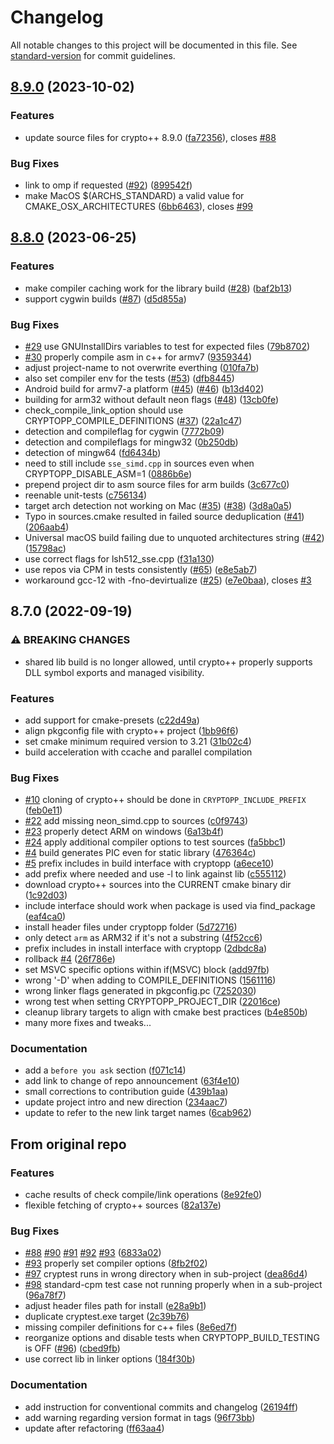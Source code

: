 # Changelog

All notable changes to this project will be documented in this file. See [standard-version](https://github.com/conventional-changelog/standard-version) for commit guidelines.

## [8.9.0](http://github.com/abdes/asap/compare/v8.8.0...v8.9.0) (2023-10-02)

### Features

- update source files for crypto++ 8.9.0 ([fa72356](http://github.com/abdes/asap/commit/fa72356c0b89b7346292f2e914ee45bbc742d503)), closes [#88](http://github.com/abdes/asap/issues/88)

### Bug Fixes

- link to omp if requested ([#92](http://github.com/abdes/asap/issues/92)) ([899542f](http://github.com/abdes/asap/commit/899542f1f7f0e55cfa1f41cfb3e9aa9dc157eace))
- make MacOS $(ARCHS_STANDARD) a valid value for CMAKE_OSX_ARCHITECTURES ([6bb6463](http://github.com/abdes/asap/commit/6bb64630c563937e4263b721755c724c0e1ba6e1)), closes [#99](http://github.com/abdes/asap/issues/99)

## [8.8.0](http://github.com/abdes/asap/compare/v8.7.0...v8.8.0) (2023-06-25)

### Features

- make compiler caching work for the library build ([#28](http://github.com/abdes/asap/issues/28)) ([baf2b13](http://github.com/abdes/asap/commit/baf2b132f78f0cdb3e5cf28e15e98d877ceb76e5))
- support cygwin builds ([#87](http://github.com/abdes/asap/issues/87)) ([d5d855a](http://github.com/abdes/asap/commit/d5d855a4f216ac251592cab16b7084877b4402d0))

### Bug Fixes

- [#29](http://github.com/abdes/asap/issues/29) use GNUInstallDirs variables to test for expected files ([79b8702](http://github.com/abdes/asap/commit/79b870277f20ff9ac29cedd4336a9ed37a1119ce))
- [#30](http://github.com/abdes/asap/issues/30) properly compile asm in c++ for armv7 ([9359344](http://github.com/abdes/asap/commit/93593446b3d01b9ee082f6f7065f0f3ec089146e))
- adjust project-name to not overwrite everthing ([010fa7b](http://github.com/abdes/asap/commit/010fa7b7a73065f8d3e94b8b7993277659c3f058))
- also set compiler env for the tests ([#53](http://github.com/abdes/asap/issues/53)) ([dfb8445](http://github.com/abdes/asap/commit/dfb844567a15415c784b89f12153f7bafc42566c))
- Android build for armv7-a platform ([#45](http://github.com/abdes/asap/issues/45)) ([#46](http://github.com/abdes/asap/issues/46)) ([b13d402](http://github.com/abdes/asap/commit/b13d4023cee2d8e297a7ea1c942a4f80d03553d2))
- building for arm32 without default neon flags ([#48](http://github.com/abdes/asap/issues/48)) ([13cb0fe](http://github.com/abdes/asap/commit/13cb0fe7e76410258b76975e77fd407400e3f2d1))
- check_compile_link_option should use CRYPTOPP_COMPILE_DEFINITIONS ([#37](http://github.com/abdes/asap/issues/37)) ([22a1c47](http://github.com/abdes/asap/commit/22a1c47b13ce0683a2625bca152d0470b7c17f66))
- detection and compileflag for cygwin ([7772b09](http://github.com/abdes/asap/commit/7772b09764278dcec8f1481068c1777f531d4f0a))
- detection and compileflags for mingw32 ([0b250db](http://github.com/abdes/asap/commit/0b250dba081689e856a090f660223d6c6f4c555c))
- detection of mingw64 ([fd6434b](http://github.com/abdes/asap/commit/fd6434bcfa9a2c801d3f7e1329689ffb935c988a))
- need to still include `sse_simd.cpp` in sources even when CRYPTOPP_DISABLE_ASM=1 ([0886b6e](http://github.com/abdes/asap/commit/0886b6e912a1461c0271aa617b0e7b2d2773d877))
- prepend project dir to asm source files for arm builds ([3c677c0](http://github.com/abdes/asap/commit/3c677c05288266be135197f136b5358b8a0ecb8b))
- reenable unit-tests ([c756134](http://github.com/abdes/asap/commit/c756134e1e6ab88935d297ac97f0951ef62bebb5))
- target arch detection not working on Mac ([#35](http://github.com/abdes/asap/issues/35)) ([#38](http://github.com/abdes/asap/issues/38)) ([3d8a0a5](http://github.com/abdes/asap/commit/3d8a0a576bccb718cebd4ed97a09feb520e60641))
- Typo in sources.cmake resulted in failed source deduplication ([#41](http://github.com/abdes/asap/issues/41)) ([206aab4](http://github.com/abdes/asap/commit/206aab4cb1e6e78b8460b8c0fe08449c280e321e))
- Universal macOS build failing due to unquoted architectures string ([#42](http://github.com/abdes/asap/issues/42)) ([15798ac](http://github.com/abdes/asap/commit/15798ac9c2611d5c7f9ba832e2c9159bdd8945f2))
- use correct flags for lsh512_sse.cpp ([f31a130](http://github.com/abdes/asap/commit/f31a130112a3d13014c5be381748452221a66703))
- use repos via CPM in tests consistently ([#65](http://github.com/abdes/asap/issues/65)) ([e8e5ab7](http://github.com/abdes/asap/commit/e8e5ab72918205c4b081a3214c4a8088cb055cea))
- workaround gcc-12 with -fno-devirtualize ([#25](http://github.com/abdes/asap/issues/25)) ([e7e0baa](http://github.com/abdes/asap/commit/e7e0baa12f961e227f8ab636df8f2d51495a18ca)), closes [#3](http://github.com/abdes/asap/issues/3)

## 8.7.0 (2022-09-19)

### ⚠ BREAKING CHANGES

- shared lib build is no longer allowed, until crypto++ properly supports DLL
  symbol exports and managed visibility.

### Features

- add support for cmake-presets
  ([c22d49a](http://github.com/abdes/asap/commit/c22d49a432993201b1a4ae189adef540342a58b3))
- align pkgconfig file with crypto++ project
  ([1bb96f6](http://github.com/abdes/asap/commit/1bb96f628d6a1e185db5a1b3440c37eb390d6326))
- set cmake minimum required version to 3.21
  ([31b02c4](http://github.com/abdes/asap/commit/31b02c4d1d584257e449c9d4d6fcff4913cb4a53))
- build acceleration with ccache and parallel compilation

### Bug Fixes

- [#10](http://github.com/abdes/asap/issues/10) cloning of crypto++ should be
  done in `CRYPTOPP_INCLUDE_PREFIX`
  ([feb0e11](http://github.com/abdes/asap/commit/feb0e11fdd81652d7579355783142f048fba6338))
- [#22](http://github.com/abdes/asap/issues/22) add missing neon_simd.cpp to
  sources
  ([c0f9743](http://github.com/abdes/asap/commit/c0f97430d904ead8a903f51603afaa6b1d97d003))
- [#23](http://github.com/abdes/asap/issues/23) properly detect ARM on windows
  ([6a13b4f](http://github.com/abdes/asap/commit/6a13b4fe73335e5fa768bec9d4f09fdc63603e78))
- [#24](http://github.com/abdes/asap/issues/24) apply additional compiler
  options to test sources
  ([fa5bbc1](http://github.com/abdes/asap/commit/fa5bbc1cc7cee8e71b28d773a46e158b68c4b068))
- [#4](http://github.com/abdes/asap/issues/4) build generates PIC even for
  static library
  ([476364c](http://github.com/abdes/asap/commit/476364c2a779cfaebaa236a0f886ab94d01425fb))
- [#5](http://github.com/abdes/asap/issues/5) prefix includes in build interface
  with cryptopp
  ([a6ece10](http://github.com/abdes/asap/commit/a6ece101eed109043c4dcc5a819a3541344a2c03))
- add prefix where needed and use -l to link against lib
  ([c555112](http://github.com/abdes/asap/commit/c55511285c9d4557b0f8741cbb17fe9dbaa5ef49))
- download crypto++ sources into the CURRENT cmake binary dir
  ([1c92d03](http://github.com/abdes/asap/commit/1c92d03e4963ec25d00d7d098ca7195e70889b25))
- include interface should work when package is used via find_package
  ([eaf4ca0](http://github.com/abdes/asap/commit/eaf4ca0d3540f94e28b26e7bff561e1451420a5c))
- install header files under cryptopp folder
  ([5d72716](http://github.com/abdes/asap/commit/5d727164019790aa1d0c8e2301dfdcfef387a644))
- only detect `arm` as ARM32 if it's not a substring
  ([4f52cc6](http://github.com/abdes/asap/commit/4f52cc63b6e0bdd2a02a18745ba8984bcdad79e6))
- prefix includes in install interface with cryptopp
  ([2dbdc8a](http://github.com/abdes/asap/commit/2dbdc8a2dfc587967ed83d6b62e22fb17400fb52))
- rollback [#4](http://github.com/abdes/asap/issues/4)
  ([26f786e](http://github.com/abdes/asap/commit/26f786e98212f0e8c952df55a22d132458b5f78b))
- set MSVC specific options within if(MSVC) block
  ([add97fb](http://github.com/abdes/asap/commit/add97fb07b43767913be0c3a9ce4a45d3ced9dbd))
- wrong '-D' when adding to COMPILE_DEFINITIONS
  ([1561116](http://github.com/abdes/asap/commit/1561116182906a160d342b0446798e78fff486fc))
- wrong linker flags generated in pkgconfig.pc
  ([7252030](http://github.com/abdes/asap/commit/7252030e64410710bdbcdb2b921d236c2c6c960f))
- wrong test when setting CRYPTOPP_PROJECT_DIR
  ([22016ce](http://github.com/abdes/asap/commit/22016cebdbe7f204b2072dee76bdab185a6f59a3))
- cleanup library targets to align with cmake best practices
  ([b4e850b](http://github.com/abdes/asap/commit/b4e850b112593073bcca64d1f88d2192926c05d5))
- many more fixes and tweaks...

### Documentation

- add a `before you ask` section
  ([f071c14](http://github.com/abdes/asap/commit/f071c14eb7c1a2813f6a949c5ed99bed0c0410d3))
- add link to change of repo announcement
  ([63f4e10](http://github.com/abdes/asap/commit/63f4e10af10c8c51dc53827e430cec89748db6e4))
- small corrections to contribution guide
  ([439b1aa](http://github.com/abdes/asap/commit/439b1aa357290784881a7af3083dd63de873bc23))
- update project intro and new direction
  ([234aac7](http://github.com/abdes/asap/commit/234aac76e6b51a66e9e6c6fc3fd07f236814d2c5))
- update to refer to the new link target names
  ([6cab962](http://github.com/abdes/asap/commit/6cab962e7cbbac533da1dde9023de185a9ef0238))

## From original repo

### Features

- cache results of check compile/link operations
  ([8e92fe0](http://github.com/abdes/asap/commit/8e92fe0544755d34ec569d5f561f62c419fa42dc))
- flexible fetching of crypto++ sources
  ([82a137e](http://github.com/abdes/asap/commit/82a137ed6696fe48ddcd704f65710a7588f3b8a4))

### Bug Fixes

- [#88](http://github.com/abdes/asap/issues/88)
  [#90](http://github.com/abdes/asap/issues/90)
  [#91](http://github.com/abdes/asap/issues/91)
  [#92](http://github.com/abdes/asap/issues/92)
  [#93](http://github.com/abdes/asap/issues/93)
  ([6833a02](http://github.com/abdes/asap/commit/6833a024644f742fb5ecda24841708843327eccb))
- [#93](http://github.com/abdes/asap/issues/93) properly set compiler options
  ([8fb2f02](http://github.com/abdes/asap/commit/8fb2f02377307f6ab86191b56d036cf7d85d31f0))
- [#97](http://github.com/abdes/asap/issues/97) cryptest runs in wrong directory
  when in sub-project
  ([dea86d4](http://github.com/abdes/asap/commit/dea86d4316ae85cfbe18b521edf56af92c22d07f))
- [#98](http://github.com/abdes/asap/issues/98) standard-cpm test case not
  running properly when in a sub-project
  ([96a78f7](http://github.com/abdes/asap/commit/96a78f741bda12a7730ca3943ace4c24070dd431))
- adjust header files path for install
  ([e28a9b1](http://github.com/abdes/asap/commit/e28a9b133f0aea370b317feb1ed7feafc7311752))
- duplicate cryptest.exe target
  ([2c39b76](http://github.com/abdes/asap/commit/2c39b764bf88ffb4029becdf6e04208c79bc9c98))
- missing compiler definitions for c++ files
  ([8e6ed7f](http://github.com/abdes/asap/commit/8e6ed7f95b1db2e0806e1e55aafdd25d41a3a196))
- reorganize options and disable tests when CRYPTOPP_BUILD_TESTING is OFF
  ([#96](http://github.com/abdes/asap/issues/96))
  ([cbed9fb](http://github.com/abdes/asap/commit/cbed9fb37ed698a09bca5174cbdf5e2d5d428b6f))
- use correct lib in linker options
  ([184f30b](http://github.com/abdes/asap/commit/184f30b56bcbca24582ae374a50b0b28a517c4f4))

### Documentation

- add instruction for conventional commits and changelog
  ([26194ff](http://github.com/abdes/asap/commit/26194ff3d1db5c50fd1c81ed59ec0115eb26b73c))
- add warning regarding version format in tags
  ([96f73bb](http://github.com/abdes/asap/commit/96f73bb12777e4679c12c22e761f6e95e6a9abfd))
- update after refactoring
  ([ff63aa4](http://github.com/abdes/asap/commit/ff63aa4694334161c922ab0f8d434340d2993644))
